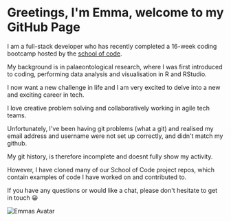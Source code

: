 # Greetings, I'm Emma, welcome to my GitHub Page

I am a full-stack developer who has recently completed a 16-week coding bootcamp hosted by the [school of code](https://www.schoolofcode.co.uk). 

My background is in palaeontological research, where I was first introduced to coding, performing data analysis and visualisation in R and RStudio. 

I now want a new challenge in life and I am very excited to delve into a new and exciting career in tech. 

I love creative problem solving and collaboratively working in agile tech teams. 

Unfortunately, I've been having git problems (what a git) and realised my email address and username were not set up correctly, and didn't match my github. 

My git history, is therefore incomplete and doesnt fully show my activity. 

However, I have cloned many of our School of Code project repos, which contain examples of code I have worked on and contributed to. 

If you have any questions or would like a chat, please don't hesitate to get in touch 😀

![Emmas Avatar](http://res.cloudinary.com/soc-journal/image/upload/v1611856361/qcz9z4vjuozpmvhmmfct.jpg)


<!--
**randleem/randleem** is a ✨ _special_ ✨ repository because its `README.md` (this file) appears on your GitHub profile.

Here are some ideas to get you started:

- 🔭 I’m currently working on ...
- 🌱 I’m currently learning ...
- 👯 I’m looking to collaborate on ...
- 🤔 I’m looking for help with ...
- 💬 Ask me about ...
- 📫 How to reach me: ...
- 😄 Pronouns: ...
- ⚡ Fun fact: ...
-->
